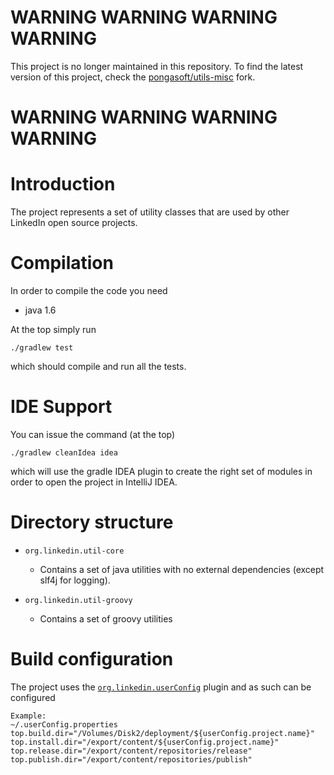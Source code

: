 WARNING WARNING WARNING WARNING
===============================

This project is no longer maintained in this repository. To find the latest version of this project, check the [pongasoft/utils-misc](https://github.com/pongasoft/utils-misc) fork.

WARNING WARNING WARNING WARNING
===============================

Introduction
============
The project represents a set of utility classes that are used by other LinkedIn open 
source projects.

Compilation
===========
In order to compile the code you need

* java 1.6

At the top simply run

    ./gradlew test

which should compile and run all the tests.

IDE Support
===========
You can issue the command (at the top)

    ./gradlew cleanIdea idea

which will use the gradle IDEA plugin to create the right set of modules in order to open the
project in IntelliJ IDEA.

Directory structure
===================

* `org.linkedin.util-core`
  * Contains a set of java utilities with no external dependencies (except slf4j
for logging).

* `org.linkedin.util-groovy`
  * Contains a set of groovy utilities

Build configuration
===================
The project uses the [`org.linkedin.userConfig`](https://github.com/linkedin/gradle-plugins/blob/master/README.md) plugin and as such can be configured

    Example:
    ~/.userConfig.properties
    top.build.dir="/Volumes/Disk2/deployment/${userConfig.project.name}"
    top.install.dir="/export/content/${userConfig.project.name}"
    top.release.dir="/export/content/repositories/release"
    top.publish.dir="/export/content/repositories/publish"